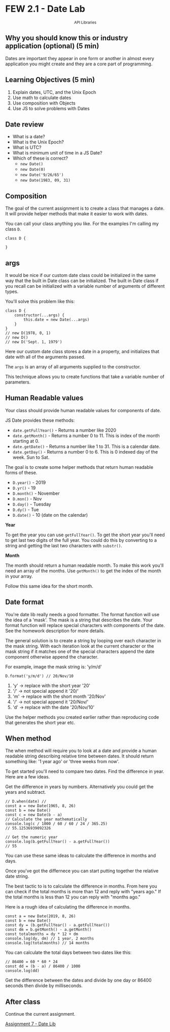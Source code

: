 <!-- .slide: data-background="./Images/header.svg" data-background-repeat="none" data-background-size="40% 40%" data-background-position="center 10%" class="header" -->
# FEW 2.1 - Date Lab

<small style="display:block;text-align:center">API Libraries</small>

<!-- Put a link to the slides so that students can find them -->

<!-- ➡️ [**Slides**](/Syllabus-Template/Slides/Lesson1.html ':ignore') -->

<!-- > -->

## Why you should know this or industry application (optional) (5 min)

Dates are important they appear in one form or another in almost every application you might create and they are a core part of programming. 

## Learning Objectives (5 min)

1. Explain dates, UTC, and the Unix Epoch
1. Use math to calculate dates
1. Use composition with Objects
1. Use JS to solve problems with Dates

## Date review

- What is a date?
- What is the Unix Epoch?
- What is UTC? 
- What is minimum unit of time in a JS Date?
- Which of these is correct?	
	- `new Date()`
	- `new Date(0)`
	- `new Date('9/26/65')`
	- `new Date(1983, 09, 31)`


## Composition 

The goal of the current assignment is to create a class that manages a date. It will provide helper methods that make it easier to work with dates. 

You can call your class anything you like. For the examples I'm calling my class `D`.

```JS
class D {

}
```

## args

It would be nice if our custom date class could be initialized in the same way that the built in Date class can be initialized. The built in Date class if you recall can be initialized with a variable number of arguments of different types. 

You'll solve this problem like this: 

```JS
class D {
	constructor(...args) { 
		this.date = new Date(...args)
	}
}
// new D(1978, 0, 1)
// new D()
// new D('Sept. 1, 1979')
```

Here our custom date class stores a date in a property, and initializes that date with all of the arguments passed. 

The `args` is an array of all arguments supplied to the constructor. 

This technique allows you to create functions that take a variable number of parameters. 

## Human Readable values 

Your class should provide human readable values for components of date. 

JS Date provides these methods: 

- `date.getFullYear()` - Returns a number like 2020
- `date.getMonth()` - Returns a number 0 to 11. This is index of the month starting at 0.
- `date.getDate()` - Returns a number like 1 to 31. This is a calendar date. 
- `date.getDay()` - Returns a number 0 to 6. This is 0 indexed day of the week. Sun to Sat. 

The goal is to create some helper methods that return human readable forms of these. 

- `D.year()` - 2019
- `D.yr()` - 19
- `D.month()` - November
- `D.mon()` - Nov
- `D.day()` - Tuesday
- `D.dy()` - Tue
- `D.date()` - 10 (date on the calendar)


**Year** 

To get the year you can use `getFullYear()`. To get the short year you'll need to get last two digits of the full year. You could do this by converting to a string and getting the last two characters with `substr()`. 

**Month**

The month should return a human readable month. To make this work you'll need an array of the months. Use `getMonth()` to get the index of the month in your array. 

Follow this same idea for the short month. 

## Date format

You're date lib really needs a good formatter. The format function will use the idea of a 'mask'. The mask is a string that describes the date. Your format function will replace special characters with components of the date. See the homework description for more details. 

The general solution is to create a string by looping over each character in the mask string. With each iteration look at the current character or the mask string if it matches one of the special characters append the date component otherwise append the character. 

For example, image the mask string is: 'y/m/d'

`D.format('y/m/d') // 20/Nov/10`

1. 'y' -> replace with the short year '20'
2. '/' -> not special append it '20/'
3. 'm' -> replace with the short month '20/Nov'
4. '/' -> not special append it '20/Nov/'
5. 'd' -> replace with the date '20/Nov/10'

Use the helper methods you created earlier rather than reproducing code that generates the short year etc. 

## When method 

The when method will require you to look at a date and provide a human readable string describing relative time between dates. It should return something like: '1 year ago' or 'three weeks from now'. 

To get started you'll need to compare two dates. Find the difference in year. Here are a few ideas. 

Get the difference in years by numbers. Alternatively you could get the years and subtract. 

```JS
// D.when(date) // 
const a = new Date(1965, 8, 26)
const b = new Date()
const c = new Date(b - a)
// Calculate the year mathematically
console.log(c / 1000 / 60 / 60 / 24 / 365.25)
// 55.12536939092326

// Get the numeric year
console.log(b.getFullYear() - a.getFullYear())
// 55
```

You can use these same ideas to calculate the difference in months and days. 

Once you've got the differnece you can start putting together the relative date string. 

The best tactic to is to calculate the difference in months. From here you can check if the total months is more than 12 and reply with "years ago." If the total months is less than 12 you can reply with "months ago." 

Here is a rough idea of calculating the difference in months. 

```JS
const a = new Date(2019, 8, 26)
const b = new Date()
const dy = (b.getFullYear() - a.getFullYear())
const dm = b.getMonth() - a.getMonth()
const totalmonths = dy * 12 + dm
console.log(dy, dm) // 1 year, 2 months
console.log(totalmonths) // 14 months
```

You can calculate the total days between two dates like this: 

```JS
// 86400 = 60 * 60 * 24
const dd = (b - a) / 86400 / 1000
console.log(dd)
```

Get the difference between the dates and divide by one day or 86400 seconds then divide by milliseconds. 

## After class 

Continue the current assignment.

[Assignment 7 - Date Lib](../assignments/assignment-07.md)
